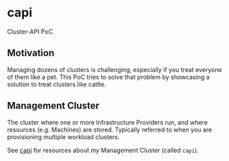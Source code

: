 # capi

Cluster-API PoC

## Motivation

Managing dozens of clusters is challenging, especially if you treat everyone of them like a pet. This PoC tries to solve that problem by showcasing a solution to treat clusters like cattle.

## Management Cluster

The cluster where one or more Infrastructure Providers run, and where resources (e.g. Machines) are stored. Typically referred to when you are provisioning multiple workload clusters.

See [capi](./capi) for resources about my Management Cluster (called `capi`).